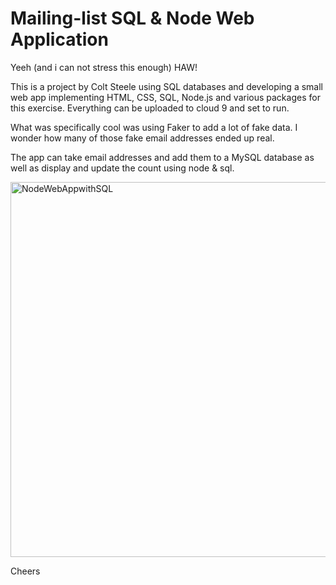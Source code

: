 # Mailing-list SQL & Node Web Application

Yeeh (and i can not stress this enough) HAW!

This is a project by Colt Steele using SQL databases and developing a small web app implementing HTML, CSS, SQL, Node.js 
and various packages for this exercise. Everything can be uploaded to cloud 9 and set to run. 

What was specifically cool was using Faker to add a lot of fake data. I wonder
how many of those fake email addresses ended up real.

The app can take email addresses and add them to a MySQL database as well as display and update the count using node & sql.

<img width="600" alt="NodeWebAppwithSQL" src="https://i.imgur.com/OBdh2sH.jpg">

Cheers
